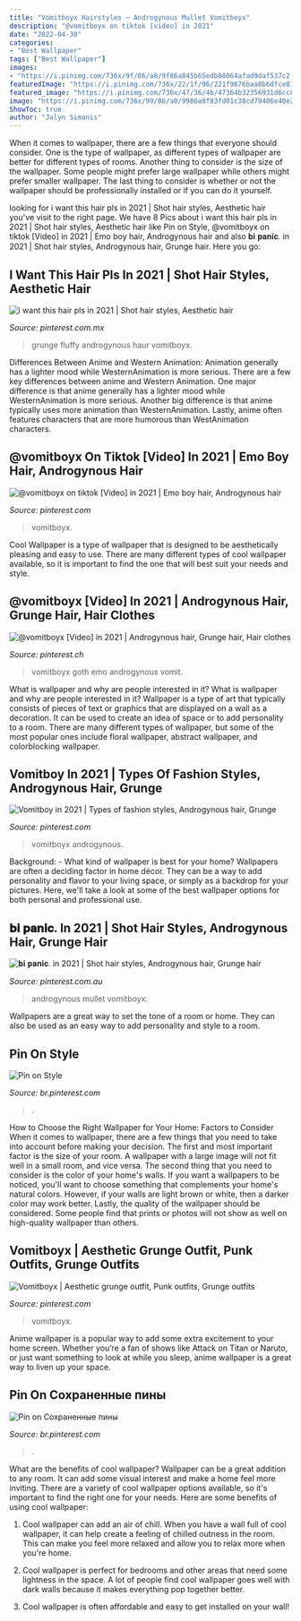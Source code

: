 ```yaml
---
title: "Vomitboyx Hairstyles ~ Androgynous Mullet Vomitboyx"
description: "@vomitboyx on tiktok [video] in 2021"
date: "2022-04-30"
categories:
- "Best Wallpaper"
tags: ["Best Wallpaper"]
images:
- "https://i.pinimg.com/736x/9f/86/a8/9f86a845b65edb88064afad9daf537c2.jpg"
featuredImage: "https://i.pinimg.com/736x/22/1f/96/221f9676baa8b6dfce817f0da0f5e7d4.jpg"
featured_image: "https://i.pinimg.com/736x/47/36/4b/47364b32356931d6cc8db61725dcd180.jpg"
image: "https://i.pinimg.com/736x/99/86/a0/9986a0f83fd01c38cd79406e40e22e0e.jpg"
ShowToc: true
author: "Jalyn Simonis"
---
```



When it comes to wallpaper, there are a few things that everyone should consider. One is the type of wallpaper, as different types of wallpaper are better for different types of rooms. Another thing to consider is the size of the wallpaper. Some people might prefer large wallpaper while others might prefer smaller wallpaper. The last thing to consider is whether or not the wallpaper should be professionally installed or if you can do it yourself.

	

		
looking for i want this hair pls in 2021 | Shot hair styles, Aesthetic hair you've visit to the right page. We have 8 Pics about i want this hair pls in 2021 | Shot hair styles, Aesthetic hair like Pin on Style, @vomitboyx on tiktok [Video] in 2021 | Emo boy hair, Androgynous hair and also 𝐛𝐢 𝐩𝐚𝐧𝐢𝐜. in 2021 | Shot hair styles, Androgynous hair, Grunge hair. Here you go:
		
    
## I Want This Hair Pls In 2021 | Shot Hair Styles, Aesthetic Hair

<img loading=lazy src="https://i.pinimg.com/736x/9f/86/a8/9f86a845b65edb88064afad9daf537c2.jpg" onerror="this.onerror=null;this.src='https://tse1.mm.bing.net/th?id=OIP.jw5Mt_MC6EuVCTSWzFsL-AHaIR&amp;pid=15.1';" alt="i want this hair pls in 2021 | Shot hair styles, Aesthetic hair">

_Source: pinterest.com.mx_

>grunge fluffy androgynous haur vomitboyx. 

	

Differences Between Anime and Western Animation: Animation generally has a lighter mood while WesternAnimation is more serious.
There are a few key differences between anime and Western Animation. One major difference is that anime generally has a lighter mood while WesternAnimation is more serious. Another big difference is that anime typically uses more animation than WesternAnimation. Lastly, anime often features characters that are more humorous than WestAnimation characters.

    
## @vomitboyx On Tiktok [Video] In 2021 | Emo Boy Hair, Androgynous Hair

<img loading=lazy src="https://i.pinimg.com/736x/22/1f/96/221f9676baa8b6dfce817f0da0f5e7d4.jpg" onerror="this.onerror=null;this.src='https://tse1.mm.bing.net/th?id=OIP.L6SK2OPjf6c79sONJkosfQAAAA&amp;pid=15.1';" alt="@vomitboyx on tiktok [Video] in 2021 | Emo boy hair, Androgynous hair">

_Source: pinterest.com_

>vomitboyx. 

	

Cool Wallpaper is a type of wallpaper that is designed to be aesthetically pleasing and easy to use. There are many different types of cool wallpaper available, so it is important to find the one that will best suit your needs and style.

    
## @vomitboyx [Video] In 2021 | Androgynous Hair, Grunge Hair, Hair Clothes

<img loading=lazy src="https://i.pinimg.com/736x/be/dd/b0/beddb03d088e34426d3903d5114346cb.jpg" onerror="this.onerror=null;this.src='https://tse2.mm.bing.net/th?id=OIP.tENY5QAJQ9jWOuXs-x41nAAAAA&amp;pid=15.1';" alt="@vomitboyx [Video] in 2021 | Androgynous hair, Grunge hair, Hair clothes">

_Source: pinterest.ch_

>vomitboyx goth emo androgynous vomit. 

	

What is wallpaper and why are people interested in it?
What is wallpaper and why are people interested in it?
Wallpaper is a type of art that typically consists of pieces of text or graphics that are displayed on a wall as a decoration. It can be used to create an idea of space or to add personality to a room. There are many different types of wallpaper, but some of the most popular ones include floral wallpaper, abstract wallpaper, and colorblocking wallpaper.

    
## Vomitboy In 2021 | Types Of Fashion Styles, Androgynous Hair, Grunge

<img loading=lazy src="https://i.pinimg.com/736x/47/36/4b/47364b32356931d6cc8db61725dcd180.jpg" onerror="this.onerror=null;this.src='https://tse2.mm.bing.net/th?id=OIP.mWLMx4oMtf2mjnAOLnlq6AHaJP&amp;pid=15.1';" alt="Vomitboy in 2021 | Types of fashion styles, Androgynous hair, Grunge">

_Source: pinterest.com_

>vomitboyx androgynous. 

	

Background: - What kind of wallpaper is best for your home?
Wallpapers are often a deciding factor in home décor. They can be a way to add personality and flavor to your living space, or simply as a backdrop for your pictures. Here, we'll take a look at some of the best wallpaper options for both personal and professional use.

    
## 𝐛𝐢 𝐩𝐚𝐧𝐢𝐜. In 2021 | Shot Hair Styles, Androgynous Hair, Grunge Hair

<img loading=lazy src="https://i.pinimg.com/736x/99/86/a0/9986a0f83fd01c38cd79406e40e22e0e.jpg" onerror="this.onerror=null;this.src='https://tse1.mm.bing.net/th?id=OIP.B7alsBdBBrkewX9GH9nikwHaLK&amp;pid=15.1';" alt="𝐛𝐢 𝐩𝐚𝐧𝐢𝐜. in 2021 | Shot hair styles, Androgynous hair, Grunge hair">

_Source: pinterest.com.au_

>androgynous mullet vomitboyx. 

	

Wallpapers are a great way to set the tone of a room or home. They can also be used as an easy way to add personality and style to a room.

    
## Pin On Style

<img loading=lazy src="https://i.pinimg.com/736x/0a/96/fe/0a96fe083688698f8af2e478ab4ee9d1.jpg" onerror="this.onerror=null;this.src='https://tse1.mm.bing.net/th?id=OIP.RepaG7hjE1RWMGSfm7kBawHaHa&amp;pid=15.1';" alt="Pin on Style">

_Source: br.pinterest.com_

>. 

	

How to Choose the Right Wallpaper for Your Home: Factors to Consider
When it comes to wallpaper, there are a few things that you need to take into account before making your decision. The first and most important factor is the size of your room. A wallpaper with a large image will not fit well in a small room, and vice versa. 
The second thing that you need to consider is the color of your home's walls. If you want a wallpapers to be noticed, you'll want to choose something that complements your home's natural colors. However, if your walls are light brown or white, then a darker color may work better. 
Lastly, the quality of the wallpaper should be considered. Some people find that prints or photos will not show as well on high-quality wallpaper than others.

    
## Vomitboyx | Aesthetic Grunge Outfit, Punk Outfits, Grunge Outfits

<img loading=lazy src="https://i.pinimg.com/originals/04/4e/26/044e2662854659e5e82c77f68192eefd.jpg" onerror="this.onerror=null;this.src='https://tse2.mm.bing.net/th?id=OIP._c_gjFH4ZZzmEVddpnUkZQHaIy&amp;pid=15.1';" alt="Vomitboyx | Aesthetic grunge outfit, Punk outfits, Grunge outfits">

_Source: pinterest.com_

>vomitboyx. 

	

Anime wallpaper is a popular way to add some extra excitement to your home screen. Whether you’re a fan of shows like Attack on Titan or Naruto, or just want something to look at while you sleep, anime wallpaper is a great way to liven up your space.

    
## Pin On Сохраненные пины

<img loading=lazy src="https://i.pinimg.com/originals/b6/e0/2e/b6e02e8fd76bdec1361b7d110f887ac1.jpg" onerror="this.onerror=null;this.src='https://tse4.mm.bing.net/th?id=OIP.pw0iSZgGdIHOraOlrxooiAHaNK&amp;pid=15.1';" alt="Pin on Сохраненные пины">

_Source: br.pinterest.com_

>. 

	

What are the benefits of cool wallpaper?
Wallpaper can be a great addition to any room. It can add some visual interest and make a home feel more inviting. There are a variety of cool wallpaper options available, so it's important to find the right one for your needs. Here are some benefits of using cool wallpaper: 
1. Cool wallpaper can add an air of chill. When you have a wall full of cool wallpaper, it can help create a feeling of chilled outness in the room. This can make you feel more relaxed and allow you to relax more when you're home. 

2. Cool wallpaper is perfect for bedrooms and other areas that need some lightness in the space. A lot of people find cool wallpaper goes well with dark walls because it makes everything pop together better. 

3. Cool wallpaper is often affordable and easy to get installed on your wall!

